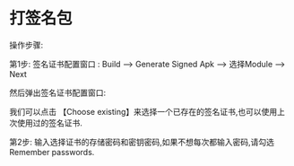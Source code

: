 # 打签名包

操作步骤: 

第1步: 签名证书配置窗口 : Build —&gt; Generate Signed Apk —&gt; 选择Module —&gt; Next

然后弹出签名证书配置窗口:

我们可以点击 【Choose existing】来选择一个已存在的签名证书,也可以使用上次使用过的签名证书.

第2步: 输入选择证书的存储密码和密钥密码,如果不想每次都输入密码,请勾选 Remember passwords.



